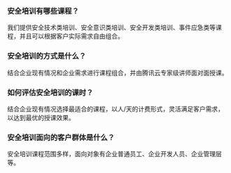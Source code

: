 ### 安全培训有哪些课程？
我们提供安全技术类培训、安全意识类培训、安全开发类培训、事件应急类等课程，并且可以根据客户实际需求自由组合。

### 安全培训的方式是什么？
结合企业现有情况和企业需求进行课程组合，并由腾讯云专家级讲师面对面授课。

### 如何评估安全培训的课时？
结合企业现有情况选择最适合的课程，以人/天的计费形式，灵活满足客户需求，以达到最优的授课效果。

### 安全培训面向的客户群体是什么？
安全培训课程范围多样，面向对象有企业普通员工、企业开发人员、企业管理层等。
